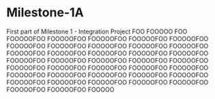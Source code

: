 # Milestone-1A
First part of Milestone 1 - Integration Project
FOO
FOOOOO
FOO
FOOOOOFOO
FOOOOOFOO
FOOOOOFOO
FOOOOOFOO
FOOOOOFOO
FOOOOOFOO
FOOOOOFOO
FOOOOOFOO
FOOOOOFOO
FOOOOOFOO
FOOOOOFOO
FOOOOOFOO
FOOOOOFOO
FOOOOOFOO
FOOOOOFOO
FOOOOOFOO
FOOOOOFOO
FOOOOOFOO
FOOOOOFOO
FOOOOOFOO
FOOOOOFOO
FOOOOOFOO
FOOOOOFOO
FOOOOOFOO
FOOOOOFOO
FOOOOOFOO
FOOOOOFOO
FOOOOOFOO
FOOOOOFOO
FOOOOOFOO
FOOOOOFOO
FOOOOOFOO
FOOOOOFOO
FOOOOOFOO
FOOOOOFOO
FOOOOOFOO
FOOOOOFOO
FOOOOO